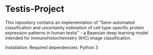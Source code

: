 # Testis-Project
This repository contains an implementation of "Semi-automated classification and uncertainty estimation of cell type-specific protein expression  patterns in human testis" -  a Bayesian deep learning model intended for Immunohistochemistry (IHC) image classification.

Installation: Required dependencies: Python 3
